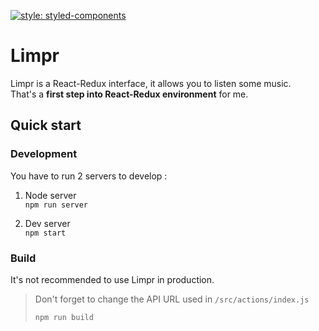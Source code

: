[![style: styled-components](https://img.shields.io/badge/style-%F0%9F%92%85%20styled--components-orange.svg?colorB=daa357&colorA=db748e)](https://github.com/styled-components/styled-components)

# Limpr
Limpr is a React-Redux interface, it allows you to listen some music.
<br>
That's a **first step into React-Redux environment** for me.

## Quick start
### Development
You have to run 2 servers to develop :

1. Node server<br>
`npm run server`

2. Dev server<br>
`npm start`

### Build
It's not recommended to use Limpr in production.

> Don't forget to change the API URL used in `/src/actions/index.js`
>
> `npm run build`
